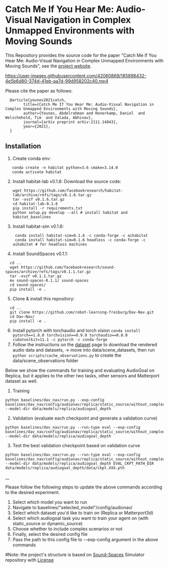 # Catch Me If You Hear Me: Audio-Visual Navigation in Complex Unmapped Environments with Moving Sounds

This Repository provides the source code for the paper "Catch Me If You Hear Me: Audio-Visual Navigation in Complex Unmapped Environments with Moving Sounds", see the [project website](http://dav-nav.cs.uni-freiburg.de/).  

https://user-images.githubusercontent.com/42060869/185898432-4e5b6d80-374d-41eb-aa7d-99d958202c40.mp4

Please cite the paper as follows:

      @article{younes2021catch,
            title={Catch Me If You Hear Me: Audio-Visual Navigation in Complex Unmapped Environments with Moving Sounds},
            author={Younes, Abdelrahman and Honerkamp, Daniel  and Welschehold, Tim  and Valada, Abhinav},
            journal={arXiv preprint arXiv:2111.14843},
            year={2021},
      }
      
## Installation 
1. Create conda env:
```
   conda create -n habitat python=3.6 cmake=3.14.0
   conda activate habitat
 ```
2. Install habitat-lab v0.1.6:
    Download the source code:
    ```
    wget https://github.com/facebookresearch/habitat-lab/archive/refs/tags/v0.1.6.tar.gz
    tar -xvzf v0.1.6.tar.gz
    cd habitat-lab-0.1.6
    pip install -r requirements.txt
    python setup.py develop --all # install habitat and habitat_baselines
   ```
3. Install habitat-sim v0.1.6:
   ```
    conda install habitat-sim=0.1.6 -c conda-forge -c aihabitat
    conda install habitat-sim=0.1.6 headless -c conda-forge -c aihabitat # for headless machines
    ```
4. Install SoundSpaces v0.1.1: 
  ```
    cd ..
    wget https://github.com/facebookresearch/sound-spaces/archive/refs/tags/v0.1.1.tar.gz
    tar -xvzf v0.1.1.tar.gz
    mv sound-spaces-0.1.1/ sound-spaces
    cd sound-spaces/
    pip install -e .

```
5. Clone & install this repository: 
  ```
    cd ..
    git clone https://github.com/robot-learning-freiburg/Dav-Nav.git
    cd Dav-Nav/
    pip install -e .

```
6. Install pytorch with torchaudio and torch vision
   ```conda install pytorch==1.8.0 torchvision==0.9.0 torchaudio==0.8.0 cudatoolkit=11.1 -c pytorch -c conda-forge```   
7. Follow the instructions on the [dataset](https://github.com/facebookresearch/sound-spaces/blob/main/soundspaces/README.md) page to download the rendered audio data and datasets,
-> move into data/scene_datasets, then run ```python scripts/cache_observations.py``` to create the data/scene_observations folder

Below we show the commands for training and evaluating AudioGoal on Replica, 
but it applies to the other two tasks, other sensors and Matterport dataset as well. 
1. Training
```
python baselines/dav_nav/run.py --exp-config baselines/dav_nav/config/audionav/replica/static_source/without_complex_scenarios/train_multiple.yaml --model-dir data/models/replica/audiogoal_depth
```
2. Validation (evaluate each checkpoint and generate a validation curve)
```
python baselines/dav_nav/run.py --run-type eval --exp-config baselines/dav_nav/config/audionav/replica/static_source/without_complex_scenarios/val_multiple.yaml --model-dir data/models/replica/audiogoal_depth
```
3. Test the best validation checkpoint based on validation curve
```
python baselines/dav_nav/run.py --run-type eval --exp-config baselines/dav_nav/config/audionav/replica/static_source/without_complex_scenarios/test_multiple.yaml --model-dir data/models/replica/audiogoal_depth EVAL_CKPT_PATH_DIR data/models/replica/audiogoal_depth/data/ckpt.XXX.pth
```

__

Please follow the following steps to update the above commands according to the desired experiment.
1. Select which model you want to run 
2. Navigate to baselines/"selected_model"/config/audionav/
3. Select which dataset you'd like to train on (Replica or Matterport3d) 
4. Select which audiogoal task you want to train your agent on (with static_source or dynamic_source) 
5. Choose whether to include complex scenarios or not
6. Finally, select the desired config file
7. Pass the path to this config file to --exp-config argument in the above commands

#Note: the project's structure is based on [Sound-Spaces](https://github.com/facebookresearch/sound-spaces) Simulator repository with [License](https://github.com/facebookresearch/sound-spaces/blob/main/LICENSE)
